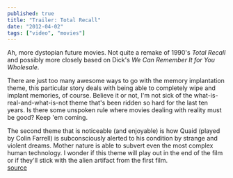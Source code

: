 ```yaml
---
published: true
title: "Trailer: Total Recall"
date: "2012-04-02"
tags: ["video", "movies"]
---
```

Ah, more dystopian future movies. Not quite a remake of 1990&apos;s *Total Recall* and possibly more closely based on Dick&apos;s *We Can Remember It for You Wholesale*.

There are just too many awesome ways to go with the memory implantation theme, this particular story deals with being able to completely wipe and implant memories, of course. Believe it or not, I&apos;m not sick of the what-is-real-and-what-is-not theme that&apos;s been ridden so hard for the last ten years. Is there some unspoken rule where movies dealing with reality must be good? Keep &apos;em coming.

The second theme that is noticeable (and enjoyable) is how Quaid (played by Colin Farrell) is subconsciously alerted to his condition by strange and violent dreams. Mother nature is able to subvert even the most complex human technology. I wonder if this theme will play out in the end of the film or if they&apos;ll stick with the alien artifact from the first film.
<br /><a href="http://trailers.apple.com/trailers/sony_pictures/totalrecall/">source</a>
